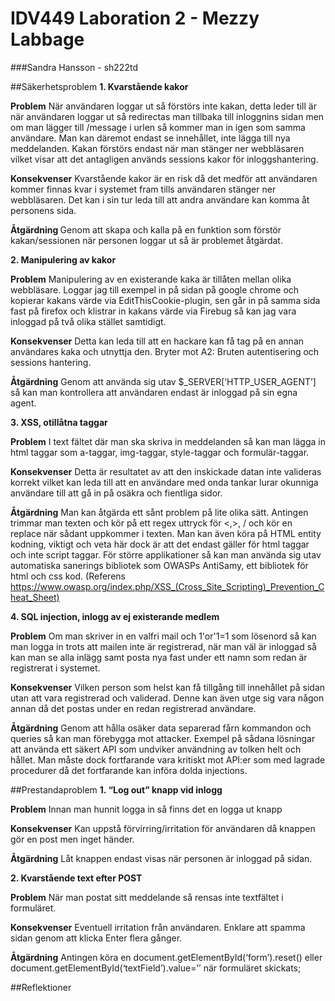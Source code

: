# IDV449 Laboration 2 - Mezzy Labbage
###Sandra Hansson - sh222td

##Säkerhetsproblem
<strong>1. Kvarstående kakor</strong>

<strong>Problem</strong>
När användaren loggar ut så förstörs inte kakan, detta leder till är när användaren loggar ut så redirectas man tillbaka till inloggnins sidan men om man lägger till /message i urlen så kommer man in igen som samma användare. Man kan däremot endast se innehållet, inte lägga till nya meddelanden.
Kakan förstörs endast när man stänger ner webbläsaren vilket visar att det antagligen används sessions kakor för inloggshantering.

<strong>Konsekvenser</strong> 
Kvarstående kakor är en risk då det medför att användaren kommer finnas kvar i systemet fram tills användaren stänger ner webbläsaren. Det kan i sin tur leda till att andra användare kan komma åt personens sida.

<strong>Åtgärdning </strong>
Genom att skapa och kalla på en funktion som förstör kakan/sessionen när personen loggar ut så är problemet åtgärdat.


<strong>2. Manipulering av kakor</strong>

<strong>Problem</strong>
Manipulering av en existerande kaka är tillåten mellan olika webbläsare. Loggar jag till exempel in på sidan  på google chrome och kopierar kakans värde via EditThisCookie-plugin, sen går in på samma sida fast på firefox och klistrar in kakans värde via Firebug så kan jag vara inloggad på två olika stället samtidigt. 

<strong>Konsekvenser</strong>
Detta kan leda till att en hackare kan få tag på en annan användares kaka och utnyttja den. Bryter mot A2: Bruten autentisering och sessions hantering.

<strong>Åtgärdning</strong> 
Genom att använda sig utav $_SERVER[‘HTTP_USER_AGENT’] så kan man kontrollera att användaren endast är inloggad på sin egna agent.


<strong>3. XSS, otillåtna taggar</strong>

<strong>Problem</strong>
I text fältet där man ska skriva in meddelanden så kan man lägga in html taggar som a-taggar, img-taggar, style-taggar och formulär-taggar. 

<strong>Konsekvenser</strong>
Detta är resultatet av att den inskickade datan inte valideras korrekt vilket kan leda till att en användare med onda tankar lurar okunniga användare till att gå in på osäkra och fientliga sidor.

<strong>Åtgärdning</strong> 
Man kan åtgärda ett sånt problem på lite olika sätt. Antingen trimmar man texten och kör på ett regex uttryck för <,>, / och kör en replace när sådant uppkommer i texten. Man kan även köra på HTML entity kodning, viktigt och veta här dock är att det endast gäller för html taggar och inte script taggar. För större applikationer så kan man använda sig utav automatiska sanerings bibliotek som OWASPs AntiSamy, ett bibliotek för html och css kod.  (Referens https://www.owasp.org/index.php/XSS_(Cross_Site_Scripting)_Prevention_Cheat_Sheet)


<strong>4. SQL injection, inlogg av ej existerande medlem</strong>

<strong>Problem</strong>
Om man skriver in en valfri mail och 1'or'1=1 som lösenord så kan man logga in trots att mailen inte är registrerad, när man väl är inloggad så kan man se alla inlägg samt posta nya fast under ett namn som redan är registrerat i systemet.

<strong>Konsekvenser</strong>
Vilken person som helst kan få tillgång till innehållet på sidan utan att vara registrerad och validerad. Denne kan även utge sig vara någon annan då det postas under en redan registrerad användare.

<strong>Åtgärdning</strong> 
Genom att hålla osäker data separerad fårn kommandon och queries så kan man förebygga mot attacker. Exempel på sådana lösningar att använda ett säkert API som undviker användning av tolken helt och hållet. Man måste dock fortfarande vara kritiskt mot API:er som med lagrade procedurer då det fortfarande kan införa dolda injections. 



##Prestandaproblem
<strong>1. “Log out” knapp vid inlogg</strong>

<strong>Problem</strong>
Innan man hunnit logga in så finns det en logga ut knapp

<strong>Konsekvenser</strong>
Kan uppstå förvirring/irritation för användaren då knappen gör en post men inget händer.

<strong>Åtgärdning</strong>
Låt knappen endast visas när personen är inloggad på sidan.


<strong>2. Kvarstående text efter POST</strong>

<strong>Problem</strong>
När man postat sitt meddelande så rensas inte textfältet i formuläret.

<strong>Konsekvenser</strong>
Eventuell irritation från användaren. Enklare att spamma sidan genom att klicka Enter flera gånger.

<strong>Åtgärdning</strong>
Antingen köra en document.getElementById(‘form’).reset() eller document.getElementById(‘textField’).value=’’ när formuläret  skickats;

##Reflektioner
